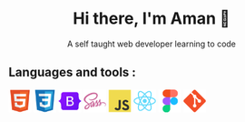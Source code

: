 <div align= "center">
  <h1>Hi there, I'm Aman 👋</h1>
  <p>A self taught web developer learning to code</p>
</div>

<div>
  <h2> Languages and tools : </h2>
  <img src= "https://github.com/devicons/devicon/blob/master/icons/html5/html5-original.svg" title= "html" alt= "html" width= "40" height= "40">
  <img src= "https://github.com/devicons/devicon/blob/master/icons/css3/css3-original.svg" title= "css" alt="css" width= "40" height= "40">
  <img src= "https://github.com/devicons/devicon/blob/master/icons/bootstrap/bootstrap-original.svg" title= "bootstrap" alt= "bootstrap" width= "40" height= "40">
  <img src= "https://github.com/devicons/devicon/blob/master/icons/sass/sass-original.svg" title= "sass" alt="sass" width= "40" height= "40">
  <img src= "https://github.com/devicons/devicon/blob/master/icons/javascript/javascript-original.svg" title= "javascript" alt= "javascript" width= "40" height= "40">
  <img src= "https://github.com/devicons/devicon/blob/master/icons/react/react-original.svg" title= "react" alt="react" width= "40" height= "40">
  <img src= "https://github.com/devicons/devicon/blob/master/icons/figma/figma-original.svg" title= "figma" alt= "figma" width= "40" height= "40">
  <img src= "https://github.com/devicons/devicon/blob/master/icons/git/git-original.svg" title= "git" alt="git" width= "40" height= "40">
</div>

<!--
**amansgz/amansgz** is a ✨ _special_ ✨ repository because its `README.md` (this file) appears on your GitHub profile.

Here are some ideas to get you started:

- 🔭 I’m currently working on ...
- 🌱 I’m currently learning ...
- 👯 I’m looking to collaborate on ...
- 🤔 I’m looking for help with ...
- 💬 Ask me about ...
- 📫 How to reach me: ...
- 😄 Pronouns: ...
- ⚡ Fun fact: ...
-->
